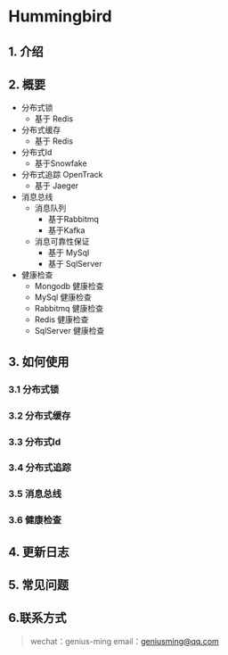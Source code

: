 # Hummingbird
## 1. 介绍

## 2. 概要
* 分布式锁
  * 基于 Redis
* 分布式缓存
  * 基于 Redis
* 分布式Id
  * 基于Snowfake
* 分布式追踪 OpenTrack
  * 基于 Jaeger
* 消息总线
    * 消息队列
      * 基于Rabbitmq
      * 基于Kafka
    * 消息可靠性保证
      * 基于 MySql
      * 基于 SqlServer
* 健康检查
  * Mongodb 健康检查
  * MySql 健康检查
  * Rabbitmq 健康检查
  * Redis 健康检查
  * SqlServer 健康检查

## 3. 如何使用
### 3.1 分布式锁
### 3.2 分布式缓存
### 3.3 分布式Id
### 3.4 分布式追踪
### 3.5 消息总线
### 3.6 健康检查

## 4. 更新日志

## 5. 常见问题

## 6.联系方式
> wechat：genius-ming
> email：geniusming@qq.com